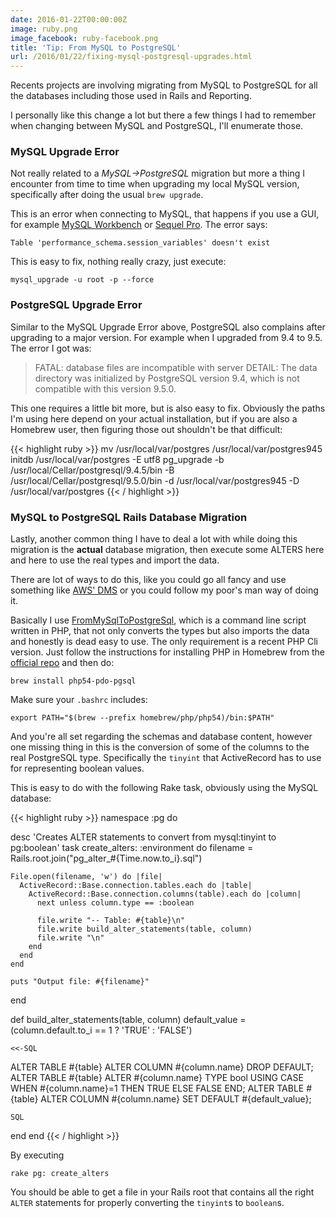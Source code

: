 ```yaml
---
date: 2016-01-22T00:00:00Z
image: ruby.png
image_facebook: ruby-facebook.png
title: 'Tip: From MySQL to PostgreSQL'
url: /2016/01/22/fixing-mysql-postgresql-upgrades.html
---
```


Recents projects are involving migrating from MySQL to PostgreSQL for all the databases including those used in Rails and Reporting.

I personally like this change a lot but there a few things I had to remember when changing between MySQL and PostgreSQL, I'll enumerate those.

### MySQL Upgrade Error

Not really related to a *MySQL->PostgreSQL* migration but more a thing I encounter from time to time when upgrading my local MySQL version, specifically after doing the usual ```brew upgrade```.

This is an error when connecting to MySQL, that happens if you use a GUI, for example [MySQL Workbench](https://www.mysql.com/products/workbench/) or [Sequel Pro](http://www.sequelpro.com/). The error says:

`Table 'performance_schema.session_variables' doesn't exist`

This is easy to fix, nothing really crazy, just execute:

`mysql_upgrade -u root -p --force`

### PostgreSQL Upgrade Error

Similar to the MySQL Upgrade Error above, PostgreSQL also complains after upgrading to a major version. For example when I upgraded from 9.4 to 9.5. The error I got was:

> FATAL:  database files are incompatible with server
> DETAIL:  The data directory was initialized by PostgreSQL version 9.4, which is not compatible with this version 9.5.0.

This one requires a little bit more, but is also easy to fix. Obviously the paths I'm using here depend on your actual installation, but if you are also a Homebrew user, then figuring those out shouldn't be that difficult:

{{< highlight ruby >}}
mv /usr/local/var/postgres /usr/local/var/postgres945
initdb /usr/local/var/postgres -E utf8
pg_upgrade -b /usr/local/Cellar/postgresql/9.4.5/bin -B /usr/local/Cellar/postgresql/9.5.0/bin -d /usr/local/var/postgres945 -D /usr/local/var/postgres
{{< / highlight >}}

### MySQL to PostgreSQL Rails Database Migration

Lastly, another common thing I have to deal a lot with while doing this migration is the **actual** database migration, then execute some ALTERS here and here to use the real types and import the data.

There are lot of ways to do this, like you could go all fancy and use something like [AWS' DMS](https://aws.amazon.com/dms/) or you could follow my poor's man way of doing it.

Basically I use [FromMySqlToPostgreSql](https://github.com/AnatolyUss/FromMySqlToPostgreSql), which is a command line script written in PHP, that not only converts the types but also imports the data and honestly is dead easy to use. The only requirement is a recent PHP Cli version. Just follow the instructions for installing PHP in Homebrew from the [official repo](https://github.com/Homebrew/homebrew-php) and then do:

```brew install php54-pdo-pgsql```

Make sure your `.bashrc` includes:

```export PATH="$(brew --prefix homebrew/php/php54)/bin:$PATH"```

And you're all set regarding the schemas and database content, however one missing thing in this is the conversion of some of the columns to the real PostgreSQL type. Specifically the `tinyint` that ActiveRecord has to use for representing boolean values.

This is easy to do with the following Rake task, obviously using the MySQL database:

{{< highlight ruby >}}
namespace :pg do

  desc 'Creates ALTER statements to convert from mysql:tinyint to pg:boolean'
  task create_alters: :environment do
    filename = Rails.root.join("pg_alter_#{Time.now.to_i}.sql")

    File.open(filename, 'w') do |file|
      ActiveRecord::Base.connection.tables.each do |table|
        ActiveRecord::Base.connection.columns(table).each do |column|
          next unless column.type == :boolean

          file.write "-- Table: #{table}\n"
          file.write build_alter_statements(table, column)
          file.write "\n"
        end
      end
    end

    puts "Output file: #{filename}"
  end

 def build_alter_statements(table, column)
    default_value = (column.default.to_i == 1 ? 'TRUE' : 'FALSE')

    <<-SQL
ALTER TABLE #{table} ALTER COLUMN #{column.name} DROP DEFAULT;
ALTER TABLE #{table} ALTER #{column.name} TYPE bool USING CASE WHEN #{column.name}=1 THEN TRUE ELSE FALSE END;
ALTER TABLE #{table} ALTER COLUMN #{column.name} SET DEFAULT #{default_value};

    SQL
  end
end
{{< / highlight >}}

By executing

```rake pg: create_alters```

You should be able to get a file in your Rails root that contains all the right `ALTER` statements for properly converting the `tinyint`s to `boolean`s.
